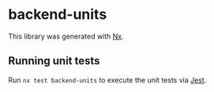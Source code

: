 # backend-units

This library was generated with [Nx](https://nx.dev).

## Running unit tests

Run `nx test backend-units` to execute the unit tests via [Jest](https://jestjs.io).
